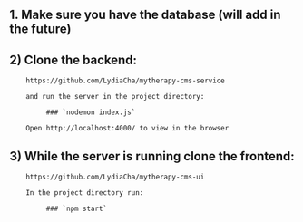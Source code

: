 <h2>1.  Make sure you have the database (will add in the future)</h2>

<h2>2)  Clone the backend:</h2>

        https://github.com/LydiaCha/mytherapy-cms-service

        and run the server in the project directory:

             ### `nodemon index.js`

        Open http://localhost:4000/ to view in the browser

<h2>3)  While the server is running clone the frontend:</h2>

        https://github.com/LydiaCha/mytherapy-cms-ui

        In the project directory run:

             ### `npm start`
